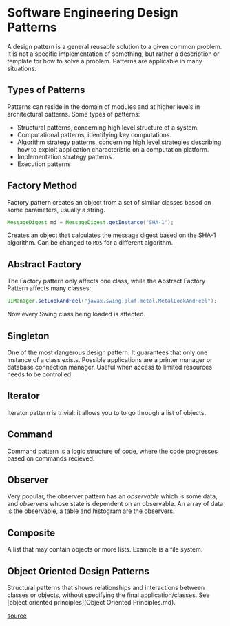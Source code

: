 # Software Engineering Design Patterns
A design pattern is a general reusable solution to a given common problem. It is not a specific implementation of something, but rather a description or template for how to solve a problem. Patterns are applicable in many situations.

## Types of Patterns
Patterns can reside in the domain of modules and at higher levels in architectural patterns. Some types of patterns:
- Structural patterns, concerning high level structure of a system.
- Computational patterns, identifying key computations.
- Algorithm strategy patterns, concerning high level strategies describing how to exploit application characteristic on a computation platform.
- Implementation strategy patterns
- Execution patterns 

## Factory Method
Factory pattern creates an object from a set of similar classes based on some parameters, usually a string. 
```java 
MessageDigest md = MessageDigest.getInstance("SHA-1");
```
Creates an object that calculates the message digest based on the SHA-1 algorithm. Can be changed to `MD5` for a different algorithm.

## Abstract Factory
The Factory pattern only affects one class, while the Abstract Factory Pattern affects many classes:
```java
UIManager.setLookAndFeel("javax.swing.plaf.metal.MetalLookAndFeel");
```
Now every Swing class being loaded is affected.

## Singleton
One of the most dangerous design pattern. It guarantees that only one instance of a class exists. Possible applications are a printer manager or database connection manager. Useful when access to limited resources needs to be controlled.

## Iterator
Iterator pattern is trivial: it allows you to to go through a list of objects.

## Command 
Command pattern is a logic structure of code, where the code progresses based on commands recieved.

## Observer
Very popular, the observer pattern has an *observable* which is some data, and *observers* whose state is dependent on an observable. An array of data is the observable, a table and histogram are the observers.

## Composite
A list that may contain objects or more lists. Example is a file system.

## Object Oriented Design Patterns
Structural patterns that shows relationships and interactions between classes or objects, without specifying the final application/classes. See [object oriented principles](Object Oriented Principles.md).

[source](https://en.wikibooks.org/wiki/Introduction_to_Software_Engineering/Architecture/Design_Patterns)
